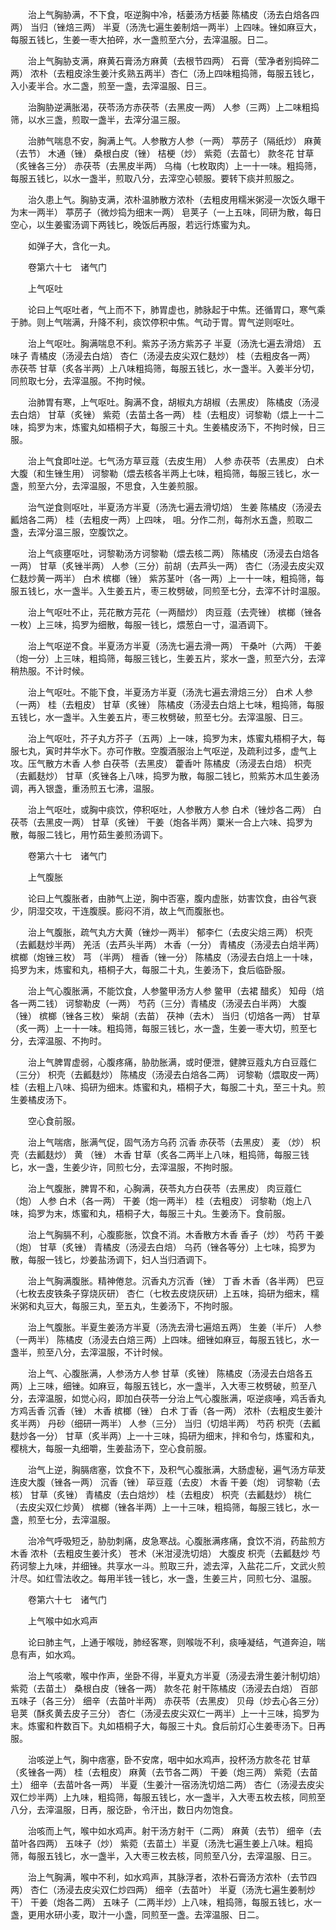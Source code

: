 <!-- { "loadSidebar": true } -->
　　治上气胸胁满，不下食，呕逆胸中冷，栝蒌汤方栝蒌 陈橘皮（汤去白焙各四两） 当归（锉焙三两） 半夏（汤洗七遍生姜制焙一两半）上四味。锉如麻豆大，每服五钱匕，生姜一枣大拍碎，水一盏煎至六分，去滓温服。日二。

　　治上气胸胁支满，麻黄石膏汤方麻黄（去根节四两） 石膏（莹净者别捣碎二两） 浓朴（去粗皮涂生姜汁炙熟五两半）杏仁（汤上四味粗捣筛，每服五钱匕，入小麦半合。水二盏，煎至一盏，去滓温服、日三。

　　治胸胁逆满胀渴，茯苓汤方赤茯苓（去黑皮一两） 人参（三两）上二味粗捣筛，以水三盏，煎取一盏半，去滓分温三服。

　　治肺气喘息不安，胸满上气。人参散方人参（一两） 葶苈子（隔纸炒） 麻黄（去节） 木通（锉） 桑根白皮（锉） 桔梗（炒） 紫菀（去苗七） 款冬花 甘草（炙锉各三分） 赤茯苓（去黑皮半两） 乌梅（七枚取肉）上一十一味。粗捣筛，每服五钱匕，以水一盏半，煎取八分，去滓空心顿服。要转下痰并煎服之。

　　治久患上气。胸胁支满，浓朴温肺散方浓朴（去粗皮用糯米粥浸一次饭久曝干为末一两半） 葶苈子（微炒捣为细末一两） 皂荚子（一上五味，同研为散，每日空心，以生姜蜜汤调下两钱匕，晚饭后再服，若远行炼蜜为丸。

　　如弹子大，含化一丸。

　　卷第六十七　诸气门

　　上气呕吐

　　论曰上气呕吐者，气上而不下，肺胃虚也，肺脉起于中焦。还循胃口，寒气乘于肺。则上气喘满，升降不利，痰饮停积中焦。气动于胃。胃气逆则呕吐。

　　治上气呕吐。胸满喘息不利。紫苏子汤方紫苏子 半夏（汤洗七遍去滑焙） 五味子 青橘皮（汤浸去白焙） 杏仁（汤浸去皮尖双仁麸炒） 桂（去粗皮各一两） 赤茯苓 甘草（炙各半两）上八味粗捣筛，每服五钱匕，水一盏半。入姜半分切，同煎取七分，去滓温服。不拘时候。

　　治肺胃有寒，上气呕吐。胸满不食，胡椒丸方胡椒（去黑皮） 陈橘皮（汤浸去白焙） 甘草（炙锉） 紫菀（去苗土各一两） 桂（去粗皮）诃黎勒（煨上一十二味，捣罗为末，炼蜜丸如梧桐子大，每服三十丸。生姜橘皮汤下，不拘时候，日三服。

　　治上气食即吐逆。七气汤方草豆蔻（去皮生用） 人参 赤茯苓（去黑皮） 白术 大腹（和生锉生用） 诃黎勒（煨去核各半两上七味，粗捣筛，每服三钱匕，水一盏，煎至六分，去滓温服，不思食，入生姜煎服。

　　治气逆食则呕吐，半夏汤方半夏（汤洗七遍去滑切焙） 生姜 陈橘皮（汤浸去瓤焙各二两） 桂（去粗皮一两）上四味， 咀。分作二剂，每剂水五盏，煎取二盏，去滓分温三服，空腹饮之。

　　治上气痰壅呕吐，诃黎勒汤方诃黎勒（煨去核二两） 陈橘皮（汤浸去白焙各一两） 甘草（炙锉半两） 人参（三分）前胡（去芦头一两） 杏仁（汤浸去皮尖双仁麸炒黄一两半） 白术 槟榔（锉） 紫苏茎叶（各一两）上一十一味，粗捣筛，每服五钱匕，水一盏半。入生姜五片，枣三枚劈破，同煎至七分，去滓不计时温服。

　　治上气呕吐不止，芫花散方芫花（一两醋炒） 肉豆蔻（去壳锉） 槟榔（锉各一枚）上三味，捣罗为细散，每服一钱匕，煨葱白一寸，温酒调下。

　　治上气呕逆不食。半夏汤方半夏（汤洗七遍去滑一两） 干桑叶（六两） 干姜（炮一分）上三味，粗捣筛，每服三钱匕，生姜五片，浆水一盏，煎至六分，去滓稍热服。不计时候。

　　治上气呕吐。不能下食，半夏汤方半夏（汤洗七遍去滑焙三分） 白术 人参（一两） 桂（去粗皮） 甘草（炙锉） 陈橘皮（汤浸去白焙上七味，粗捣筛，每服五钱匕，水一盏半。入生姜五片，枣三枚劈破，煎至七分。去滓温服、日三。

　　治上气呕吐，芥子丸方芥子（五两）上一味，捣罗为末，炼蜜丸梧桐子大，每服七丸，寅时井华水下。亦可作散。空腹酒服治上气呕逆，及疏利过多，虚气上攻。压气散方木香 人参 白茯苓（去黑皮） 藿香叶 陈橘皮（汤浸去白焙） 枳壳（去瓤麸炒） 甘草（炙锉各上八味，捣罗为散，每服二钱匕，煎紫苏木瓜生姜汤调，再入银盏，重汤煎五七沸，温服。

　　治上气呕吐，或胸中痰饮，停积呕吐，人参散方人参 白术（锉炒各二两） 白茯苓（去黑皮一两） 甘草（炙锉） 干姜（炮各半两）粟米一合上六味、捣罗为散，每服二钱匕，用竹茹生姜煎汤调下。

　　卷第六十七　诸气门

　　上气腹胀

　　论曰上气腹胀者，由肺气上逆，胸中否塞，腹内虚胀，妨害饮食，由谷气衰少，阴湿交攻，干连腹膜。膨闷不消，故上气而腹胀也。

　　治上气腹胀，疏气丸方大黄（锉炒一两半） 郁李仁（去皮尖焙三两） 枳壳（去瓤麸炒半两） 羌活（去芦头半两） 木香（一分） 青橘皮（汤浸去白焙半两） 槟榔（炮锉三枚） 芎 （半两） 檀香（锉一分） 陈橘皮（汤浸去白焙上一十味，捣罗为末，炼蜜和丸，梧桐子大，每服二十丸，生姜汤下，食后临卧服。

　　治上气心腹胀满，不能饮食，人参鳖甲汤方人参 鳖甲（去裙 醋炙） 知母（焙各一两二钱） 诃黎勒皮（一两） 芍药（三分）青橘皮（汤浸去白半两） 大腹（锉） 槟榔（锉各三枚） 柴胡（去苗） 茯神（去木） 当归（切焙各一两） 甘草（炙一两）上一十一味。粗捣筛，每服三钱匕，水一盏，生姜一枣大切，煎至七分，去滓温服、不拘时。

　　治上气脾胃虚弱，心腹疼痛，胁肋胀满，或时便泄，健脾豆蔻丸方白豆蔻仁（三分） 枳壳（去瓤麸炒） 陈橘皮（汤浸去白焙各二两） 诃黎勒（煨取皮一两） 桂（去粗上八味、捣研为细末。炼蜜和丸，梧桐子大，每服二十丸，至三十丸。煎生姜橘皮汤下。

　　空心食前服。

　　治上气喘痞，胀满气促，固气汤方乌药 沉香 赤茯苓（去黑皮） 麦 （炒） 枳壳（去瓤麸炒） 黄 （锉） 木香 甘草（炙各二两半上八味，粗捣筛，每服三钱匕，水一盏，生姜少许，同煎七分，去滓温服，不拘时服。

　　治上气腹胀，脾胃不和，心胸满，茯苓丸方白茯苓（去黑皮） 肉豆蔻仁（炮） 人参 白术（各一两） 干姜（炮一两半） 桂（去粗皮） 诃黎勒（炮上八味，捣罗为末，炼蜜和丸，梧桐子大，每服三十丸。生姜汤下。食前服。

　　治上气胸膈不利，心腹膨胀，饮食不消。木香散方木香 香子（炒） 芍药 干姜（炮） 甘草（炙锉） 青橘皮（汤浸去白焙） 乌药（锉各等分）上七味，捣罗为散，每服一钱匕，炒姜盐汤调下，妇人当归酒调下。

　　治上气胸满腹胀。精神倦怠。沉香丸方沉香（锉） 丁香 木香（各半两） 巴豆（七枚去皮铁条子穿烧灰研） 杏仁（七枚去皮烧灰研）上五味，捣研为细末，糯米粥和丸豆大，每服三丸，至五丸，生姜汤下，不拘时服。

　　治上气腹胀。半夏生姜汤方半夏（汤洗去滑七遍焙五两） 生姜（半斤） 人参（一两半） 陈橘皮（汤浸去白焙三两）上四味。细锉如麻豆，每服五钱匕，水一盏半，煎至八分，去滓温服，不计时候。

　　治上气、心腹胀满，人参汤方人参 甘草（炙锉） 陈橘皮（汤浸去白焙各五两）上三味，细锉。如麻豆，每服五钱匕，水一盏半，入大枣三枚劈破，煎至八分，去滓温服，如觉心闷，即加白茯苓一分治上气心腹胀满，呕逆痰唾，鸡舌香丸方鸡舌香 沉香（锉） 木香 槟榔（锉） 白术 丁香（各一两） 浓朴（去粗皮生姜汁炙半两） 丹砂（细研一两半） 人参（三分） 当归（切焙半两） 芍药 枳壳（去瓤麸炒各一分） 甘草（炙半两）上一十三味，捣研为细末，拌和令匀，炼蜜和丸，樱桃大，每服一丸细嚼，生姜盐汤下，空心食前服。

　　治气上逆，胸膈痞塞，饮食不下，及积气心腹胀满，大肠虚秘，遍气汤方荜茇 连皮大腹（锉各一两） 沉香（锉） 荜豆蔻（去皮） 木香 干姜（炮） 诃黎勒（去核） 甘草（炙锉） 青橘皮（去白焙炒） 桂（去粗皮） 枳壳（去瓤麸炒） 桃仁（去皮尖双仁炒黄） 槟榔（锉各半两）上一十三味，粗捣筛，每服三钱匕，水一盏，煎至七分，去滓温服。

　　治冷气呼吸短乏，胁肋刺痛，皮急寒战。心腹胀满疼痛，食饮不消，药盐煎方木香 浓朴（去粗皮生姜汁炙） 苍术（米泔浸洗切焙） 大腹皮 枳壳（去瓤麸炒 芍药诃黎上九味，并细锉。共享水一斗。煎取三升，滤去滓，入盐花二斤，文武火煎汁尽。如红雪法收之。每用半钱一钱匕，水一盏，生姜三片，同煎七分、温服。

　　卷第六十七　诸气门

　　上气喉中如水鸡声

　　论曰肺主气，上通于喉咙，肺经客寒，则喉咙不利，痰唾凝结，气道奔迫，喘息有声，如水鸡。

　　治上气咳嗽，喉中作声，坐卧不得，半夏丸方半夏（汤浸去滑生姜汁制切焙） 紫菀（去苗土） 桑根白皮（锉各一两） 款冬花 射干陈橘皮（汤浸去白焙） 百部 五味子（各三分） 细辛（去苗叶半两） 赤茯苓（去黑皮） 贝母（炒去心各三分） 皂荚（酥炙黄去皮子三分） 杏仁（汤浸去皮尖双仁一两半）上一十三味，捣罗为末。炼蜜和杵数百下。丸如梧桐子大，每服三十丸。食后前灯心生姜枣汤下。日再服。

　　治咳逆上气，胸中痞塞，卧不安席，咽中如水鸡声，投杯汤方款冬花 甘草（炙锉各一两） 桂（去粗皮） 麻黄（去节各二两） 干姜（炮三两） 紫菀（去苗土） 细辛（去苗叶各一两） 半夏（生姜汁一宿汤洗切焙二两） 杏仁（汤浸去皮尖双仁炒半两）上九味，粗捣筛，每服五钱匕，水一盏半，入大枣五枚去核，同煎至八分，去滓温服，日再，服讫卧，令汗出，数日内勿饱食。

　　治咳而上气，喉中如水鸡声。射干汤方射干（二两） 麻黄（去节） 细辛（去苗叶各四两） 五味子（炒） 紫菀（去苗土）半夏（汤洗七遍生姜上八味。粗捣筛，每服五钱匕，水一盏半，入大枣三枚去核，同煎至八分，去滓温服、日三。

　　治上气胸满，喉中不利，如水鸡声，其脉浮者，浓朴石膏汤方浓朴（去节四两） 杏仁（汤浸去皮尖双仁炒四两） 细辛（去苗叶） 半夏（汤洗七遍生姜制炒干） 干姜（炮各二两） 五味子（二两半炒）上八味，粗捣筛，每服五钱匕，水一盏，更用水研小麦，取汁一小盏，同煎至一盏。去滓温服、日二。

